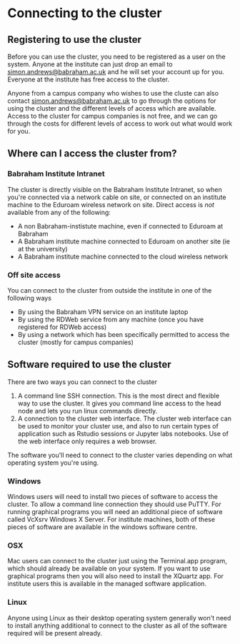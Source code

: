 # Connecting to the cluster

## Registering to use the cluster
Before you can use the cluster, you need to be registered as a user on the system. Anyone at the institute can just drop an email to simon.andrews@babraham.ac.uk and he will set your account up for you. Everyone at the institute has free access to the cluster.

Anyone from a campus company who wishes to use the cluste can also contact simon.andrews@babraham.ac.uk to go through the options for using the cluster and the different levels of access which are available. Access to the cluster for campus companies is not free, and we can go through the costs for different levels of access to work out what would work for you.

## Where can I access the cluster from?

### Babraham Institute Intranet
The cluster is directly visible on the Babraham Institute Intranet, so when you're connected via a network cable on site, or connected on an institute machine to the Eduroam wireless network on site.   Direct access is *not* available from any of the following:

* A non Babraham-instistute machine, even if connected to Eduroam at Babraham
* A Babraham institute machine connected to Eduroam on another site (ie at the university)
* A Babraham institute machine connected to the cloud wireless network

### Off site access
You can connect to the cluster from outside the institute in one of the following ways

* By using the Babraham VPN service on an institute laptop
* By using the RDWeb service from any machine (once you have registered for RDWeb access)
* By using a network which has been specifically permitted to access the cluster (mostly for campus companies)

## Software required to use the cluster
There are two ways you can connect to the cluster

1. A command line SSH connection.  This is the most direct and flexible way to use the cluster. It gives you command line access to the head node and lets you run linux commands directly.
2. A connection to the cluster web interface. The cluster web interface can be used to monitor your cluster use, and also to run certain types of application such as Rstudio sessions or Jupyter labs notebooks. Use of the web interface only requires a web browser.

The software you'll need to connect to the cluster varies depending on what operating system you're using.

### Windows
Windows users will need to install two pieces of software to access the cluster.  To allow a command line connection they should use PuTTY.  For running graphical programs you will need an additional piece of software called VcXsrv Windows X Server. For institute machines, both of these pieces of software are available in the windows software centre.

### OSX
Mac users can connect to the cluster just using the Terminal.app program, which should already be available on your system. If you want to use graphical programs then you will also need to install the XQuartz app.  For institute users this is available in the managed software application.

### Linux
Anyone using Linux as their desktop operating system generally won't need to install anything additional to connect to the cluster as all of the software required will be present already.